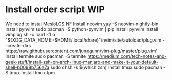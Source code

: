 # Install order script WIP
We need to instal MesloLGS NF
Install neovim yay -S neovim-nightly-bin
Install pynvim sudo pacman -S python-pynvim | pip install pynvim
Install vimplug sh -c 'curl -fLo "${XDG_DATA_HOME:-$HOME/.local/share}"/nvim/site/autoload/plug.vim --create-dirs \
       https://raw.githubusercontent.com/junegunn/vim-plug/master/plug.vim'
Install termite sudo pacman -S termite
https://medium.com/tech-notes-and-geek-stuff/install-zsh-on-arch-linux-manjaro-and-make-it-your-default-shell-b0098b756a7a
sudo chsh -s $(which zsh)
Install tmux sudo pacman -S tmux
Install tmux tpm
